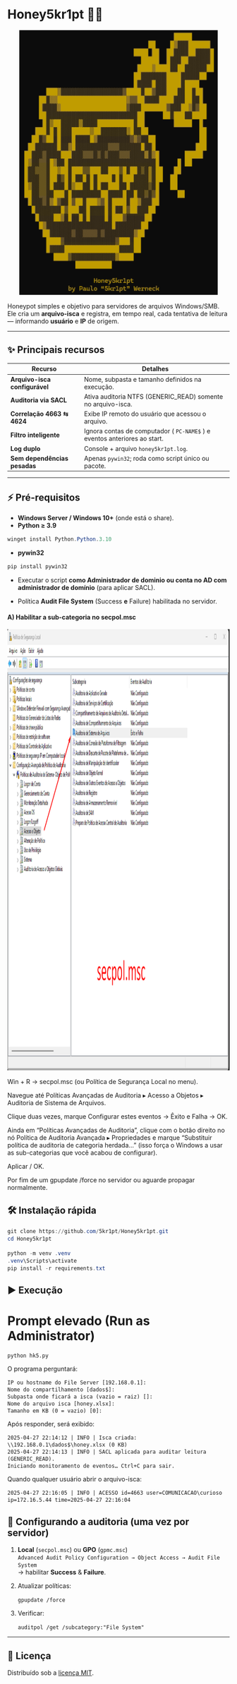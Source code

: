 # Honey5kr1pt 🐝💾

<div align="center">
<img src="hk.png" width="450" height="600">
</div>

Honeypot simples e objetivo para servidores de arquivos Windows/SMB.  
Ele cria um **arquivo-isca** e registra, em tempo real, cada tentativa de leitura — informando **usuário** e **IP** de origem.

---

## ✨ Principais recursos

| Recurso | Detalhes |
|---------|----------|
| **Arquivo-isca configurável** | Nome, subpasta e tamanho definidos na execução. |
| **Auditoria via SACL** | Ativa auditoria NTFS (GENERIC_READ) somente no arquivo-isca. |
| **Correlação 4663 ⇆ 4624** | Exibe IP remoto do usuário que acessou o arquivo. |
| **Filtro inteligente** | Ignora contas de computador ( `PC-NAME$` ) e eventos anteriores ao start. |
| **Log duplo** | Console + arquivo `honey5kr1pt.log`. |
| **Sem dependências pesadas** | Apenas `pywin32`; roda como script único ou pacote. |

---

## ⚡ Pré-requisitos

* **Windows Server / Windows 10+** (onde está o share).
* **Python ≥ 3.9**  
```powershell
winget install Python.Python.3.10
```
* **pywin32**  
```powershell
pip install pywin32
```
- Executar o script **como Administrador de dominio ou conta no AD com administrador de domínio** (para aplicar SACL).
    
- Política **Audit File System** (Success **e** Failure) habilitada no servidor.

#### A) Habilitar a sub-categoria no secpol.msc
<div align="center">
<img src="secpo.msc.png" width="1000" height="1000">
</div>

Win + R → secpol.msc
(ou Política de Segurança Local no menu).

Navegue até Políticas Avançadas de Auditoria ▸ Acesso a Objetos ▸ Auditoria de Sistema de Arquivos.

Clique duas vezes, marque Configurar estes eventos → Êxito e Falha → OK.

Ainda em “Políticas Avançadas de Auditoria”, clique com o botão direito no nó Política de Auditoria Avançada ▸ Propriedades e marque “Substituir política de auditoria de categoria herdada...” (isso força o Windows a usar as sub-categorias que você acabou de configurar).



Aplicar / OK.

Por fim de um gpupdate /force no servidor ou aguarde propagar normalmente.

## 🛠️ Instalação rápida

```powershell
git clone https://github.com/5kr1pt/Honey5kr1pt.git
cd Honey5kr1pt

python -m venv .venv
.venv\Scripts\activate
pip install -r requirements.txt
```

## ▶️ Execução

# Prompt elevado (Run as Administrator)
``python hk5.py``

O programa perguntará:

```less
IP ou hostname do File Server [192.168.0.1]:
Nome do compartilhamento [dados$]:
Subpasta onde ficará a isca (vazio = raiz) []:
Nome do arquivo isca [honey.xlsx]:
Tamanho em KB (0 = vazio) [0]:
```

Após responder, será exibido:

```less
2025-04-27 22:14:12 | INFO | Isca criada: \\192.168.0.1\dados$\honey.xlsx (0 KB)
2025-04-27 22:14:13 | INFO | SACL aplicada para auditar leitura (GENERIC_READ).
Iniciando monitoramento de eventos… Ctrl+C para sair.
```
Quando qualquer usuário abrir o arquivo-isca:
```less
2025-04-27 22:16:05 | INFO | ACESSO id=4663 user=COMUNICACAO\curioso ip=172.16.5.44 time=2025-04-27 22:16:04
```

## 📝 Configurando a auditoria (uma vez por servidor)

1. **Local** (`secpol.msc`) ou **GPO** (`gpmc.msc`)  
    `Advanced Audit Policy Configuration → Object Access → Audit File System`  
    → habilitar **Success** & **Failure**.
    
2. Atualizar políticas:
    
    `gpupdate /force`
    
3. Verificar:
    
    `auditpol /get /subcategory:"File System"`
    

---

## 📜 Licença

Distribuído sob a [licença MIT](LICENSE).
